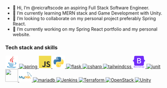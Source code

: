 - 👋 Hi, I’m @reicraftscode an aspiring Full Stack Software Engineer. 
- 🌱 I’m currently learning MERN stack and Game Development with Unity. 
- 💞️ I’m looking to collaborate on my personal project preferably Spring React.
- 🔭 I’m currently working on my Spring React portfolio and my personal website. 

<h3 align="left">Tech stack and skills</h3>
<!-- Core -->
  <a href="https://www.java.com" target="_blank">
    <img
      src="https://raw.githubusercontent.com/devicons/devicon/master/icons/java/java-original.svg"
      alt="java"
      width="40"
      height="40"
    />
  </a>
  <a href="https://spring.io/" target="_blank">
    <img
      src="https://www.vectorlogo.zone/logos/springio/springio-icon.svg"
      alt="spring"
      width="40"
      height="40"
    />
  </a>
  <a href="https://developer.mozilla.org/en-US/docs/Web/JavaScript"
    target="_blank">
    <img
      src="https://raw.githubusercontent.com/devicons/devicon/master/icons/javascript/javascript-original.svg"
      alt="javascript"
      width="40"
      height="40"
    />
  </a>
  <a href="https://www.python.org" target="_blank">
    <img
      src="https://raw.githubusercontent.com/devicons/devicon/master/icons/python/python-original.svg"
      alt="python"
      width="40"
      height="40"
    />
  </a>
  <a href="https://flask.palletsprojects.com/" target="_blank">
    <img
      src="https://www.vectorlogo.zone/logos/pocoo_flask/pocoo_flask-icon.svg"
      alt="flask"
      width="40"
      height="40"
    />
  </a>
  <a href="https://docs.microsoft.com/en-us/dotnet/csharp/" target="_blank">
    <img
      src="https://seeklogo.com/images/C/c-sharp-c-logo-02F17714BA-seeklogo.com.png"
      alt="csharp"
      width="40"
      height="40"
    />
  </a>
<!-- CSS Framework -->
<a href="https://tailwindcss.com/" target="_blank">
    <img
      src="https://www.vectorlogo.zone/logos/tailwindcss/tailwindcss-icon.svg"
      alt="tailwindcss"
      width="40"
      height="40"
    />
  </a>

  <a href="https://getbootstrap.com" target="_blank">
    <img
      src="https://raw.githubusercontent.com/devicons/devicon/master/icons/bootstrap/bootstrap-plain-wordmark.svg"
      alt="bootstrap"
      width="40"
      height="40"
    />
  </a>
<!-- Testing Framework -->
 <a href="https://junit.org/junit5/" target="_blank">
    <img
      src="https://img2.pngio.com/junit-github-junit-png-280_280.jpg"
      alt="junit"
      width="40"
      height="40"
    />
  </a>
  <a href="https://jestjs.io/docs/getting-started" target="_blank">
    <img
      src="https://www.vectorlogo.zone/logos/jestjsio/jestjsio-icon.svg"
      alt=""
      width="40"
      height="40"
    />
  </a>
<!-- Databases -->
  <a href="https://www.mysql.com/" target="_blank">
    <img
      src="https://raw.githubusercontent.com/devicons/devicon/master/icons/mysql/mysql-original-wordmark.svg"
      alt="mysql"
      width="40"
      height="40"
    />
  </a>
  <a href="https://mariadb.org/" target="_blank">
    <img
      src="https://www.vectorlogo.zone/logos/mariadb/mariadb-icon.svg"
      alt="mariadb"
      width="40"
      height="40"
    />
  </a>
  <!-- DevOps -->
  <a href="https://www.jenkins.io/" target="_blank">
    <img
      src="https://www.vectorlogo.zone/logos/jenkins/jenkins-icon.svg"
      alt="Jenkins"
      width="40"
      height="40"
    />
  </a>
  <a href="https://www.terraform.io/" target="_blank">
    <img
      src="https://www.vectorlogo.zone/logos/terraformio/terraformio-icon.svg"
      alt="Terraform"
      width="40"
      height="40"
    />
  </a>
  <a href="https://www.openstack.org/" target="_blank">
    <img
      src="https://www.vectorlogo.zone/logos/openstack/openstack-icon.svg"
      alt="OpenStack"
      width="40"
      height="40"
    />
  </a>
  <!-- Other -->
  <a href="https://unity.com/" target="_blank">
    <img
      src="https://www.vectorlogo.zone/logos/unity3d/unity3d-icon.svg"
      alt="Unity"
      width="40"
      height="40"
    />
  </a>
</p>

